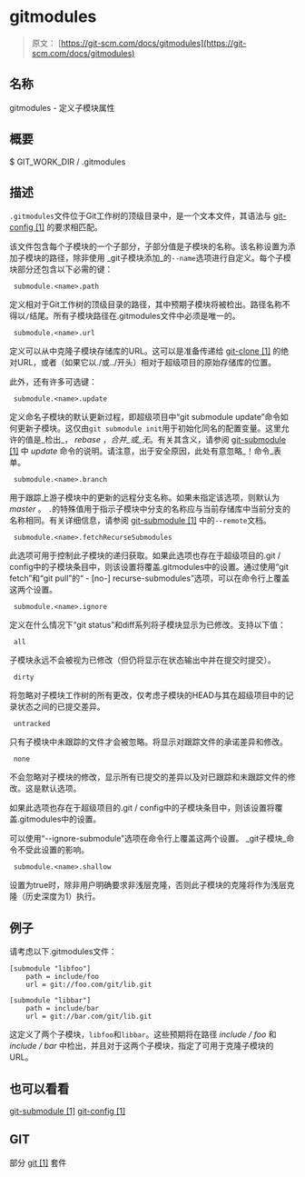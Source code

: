 # gitmodules

> 原文： [https://git-scm.com/docs/gitmodules](https://git-scm.com/docs/gitmodules)

## 名称

gitmodules - 定义子模块属性

## 概要

$ GIT_WORK_DIR / .gitmodules

## 描述

`.gitmodules`文件位于Git工作树的顶级目录中，是一个文本文件，其语法与 [git-config [1]](https://git-scm.com/docs/git-config) 的要求相匹配。

该文件包含每个子模块的一个子部分，子部分值是子模块的名称。该名称设置为添加子模块的路径，除非使用 _git子模块添加_的`--name`选项进行自定义。每个子模块部分还包含以下必需的键：

```
 submodule.<name>.path 
```

定义相对于Git工作树的顶级目录的路径，其中预期子模块将被检出。路径名称不得以`/`结尾。所有子模块路径在.gitmodules文件中必须是唯一的。

```
 submodule.<name>.url 
```

定义可以从中克隆子模块存储库的URL。这可以是准备传递给 [git-clone [1]](https://git-scm.com/docs/git-clone) 的绝对URL，或者（如果它以./或../开头）相对于超级项目的原始存储库的位置。

此外，还有许多可选键：

```
 submodule.<name>.update 
```

定义命名子模块的默认更新过程，即超级项目中“git submodule update”命令如何更新子模块。这仅由`git submodule init`用于初始化同名的配置变量。这里允许的值是_检出_， _rebase_ ，_合并_或_无_。有关其含义，请参阅 [git-submodule [1]](https://git-scm.com/docs/git-submodule) 中 _update_ 命令的说明。请注意，出于安全原因，此处有意忽略_！命令_表单。

```
 submodule.<name>.branch 
```

用于跟踪上游子模块中的更新的远程分支名称。如果未指定该选项，则默认为 _master_ 。 `.`的特殊值用于指示子模块中分支的名称应与当前存储库中当前分支的名称相同。有关详细信息，请参阅 [git-submodule [1]](https://git-scm.com/docs/git-submodule) 中的`--remote`文档。

```
 submodule.<name>.fetchRecurseSubmodules 
```

此选项可用于控制此子模块的递归获取。如果此选项也存在于超级项目的.git / config中的子模块条目中，则该设置将覆盖.gitmodules中的设置。通过使用“git fetch”和“git pull”的“ - [no-] recurse-submodules”选项，可以在命令行上覆盖这两个设置。

```
 submodule.<name>.ignore 
```

定义在什么情况下“git status”和diff系列将子模块显示为已修改。支持以下值：

```
 all 
```

子模块永远不会被视为已修改（但仍将显示在状态输出中并在提交时提交）。

```
 dirty 
```

将忽略对子模块工作树的所有更改，仅考虑子模块的HEAD与其在超级项目中的记录状态之间的已提交差异。

```
 untracked 
```

只有子模块中未跟踪的文件才会被忽略。将显示对跟踪文件的承诺差异和修改。

```
 none 
```

不会忽略对子模块的修改，显示所有已提交的差异以及对已跟踪和未跟踪文件的修改。这是默认选项。

如果此选项也存在于超级项目的.git / config中的子模块条目中，则该设置将覆盖.gitmodules中的设置。

可以使用“--ignore-submodule”选项在命令行上覆盖这两个设置。 _git子模块_命令不受此设置的影响。

```
 submodule.<name>.shallow 
```

设置为true时，除非用户明确要求非浅层克隆，否则此子模块的克隆将作为浅层克隆（历史深度为1）执行。

## 例子

请考虑以下.gitmodules文件：

```
[submodule "libfoo"]
	path = include/foo
	url = git://foo.com/git/lib.git
```

```
[submodule "libbar"]
	path = include/bar
	url = git://bar.com/git/lib.git
```

这定义了两个子模块，`libfoo`和`libbar`。这些预期将在路径 _include / foo_ 和 _include / bar_ 中检出，并且对于这两个子模块，指定了可用于克隆子模块的URL。

## 也可以看看

[git-submodule [1]](https://git-scm.com/docs/git-submodule) [git-config [1]](https://git-scm.com/docs/git-config)

## GIT

部分 [git [1]](https://git-scm.com/docs/git) 套件
